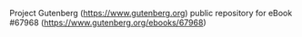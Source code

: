 Project Gutenberg (https://www.gutenberg.org) public repository for eBook #67968 (https://www.gutenberg.org/ebooks/67968)

